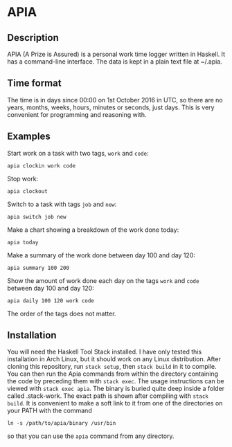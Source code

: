 # APIA
## Description
APIA (A Prize is Assured) is a personal work time logger written in Haskell.  It has a command-line interface.  The data is kept in a plain text file at ~/.apia. 

## Time format
The time is in days since 00:00 on 1st October 2016 in UTC, so there are no years, months, weeks, hours, minutes or seconds, just days.  This is very convenient for programming and reasoning with.

## Examples
Start work on a task with two tags, `work` and `code`:

```apia clockin work code```

Stop work:

```apia clockout```

Switch to a task with tags `job` and `new`:

```apia switch job new``` 

Make a chart showing a breakdown of the work done today:

```apia today```

Make a summary of the work done between day 100 and day 120:

```apia summary 100 200```

Show the amount of work done each day on the tags `work` and `code` between day 100 and day 120:

```apia daily 100 120 work code```

The order of the tags does not matter.

## Installation

You will need the Haskell Tool Stack installed.  I have only tested this installation in Arch Linux, but it should work on any Linux distribution.  After cloning this repository, run `stack setup`, then `stack build` in it to compile.  You can then run the Apia commands from within the directory containing the code by preceding them with `stack exec`. The usage instructions can be viewed with `stack exec apia`.  The binary is buried quite deep inside a folder called .stack-work.  The exact path is shown after compiling with `stack build`.  It is convenient to make a soft link to it from one of the directories on your PATH with the command 

```ln -s /path/to/apia/binary /usr/bin```

so that you can use the `apia` command from any directory.
